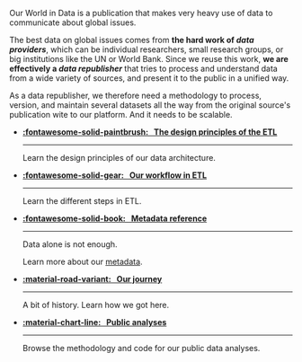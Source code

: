Our World in Data is a publication that makes very heavy use of data to communicate about global issues.

The best data on global issues comes from **the hard work of _data providers_**, which can be individual researchers, small research groups, or big institutions like the UN or World Bank. Since we reuse this work, **we are effectively a _data republisher_** that tries to process and understand data from a wide variety of sources, and present it to the public in a unified way.

As a data republisher, we therefore need a methodology to process, version, and maintain several datasets all the way from the original source's publication wite to our platform. And it needs to be scalable.

<!--
We've had [our own journey](our-journey) in the search for this methodology for some time, which has now converged into what we know as the ETL. In this section we describe [its design principles](design), our [workflow](workflow/index.md).
Learn more about our architecture in the following sections: -->

<div class="grid cards" markdown>

-   **[:fontawesome-solid-paintbrush: &nbsp; The design principles of the ETL](design/compute-graph/index.md)**

    ***

    Learn the design principles of our data architecture.

-   **[:fontawesome-solid-gear: &nbsp; Our workflow in ETL](workflow/index.md)**

    ***

    Learn the different steps in ETL.

-   **[:fontawesome-solid-book: &nbsp; Metadata reference](../architecture/metadata/reference/)**

    ***

    Data alone is not enough.

    Learn more about our [metadata](../architecture/metadata/index.md).

-   **[:material-road-variant: &nbsp; Our journey](our-journey)**

    ***

    A bit of history. Learn how we got here.

-  **[:material-chart-line: &nbsp; Public analyses](../analyses/)**

    ***

    Browse the methodology and code for our public data analyses.

</div>
